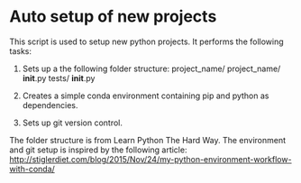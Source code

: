 Auto setup of new projects
==================

This script is used to setup new python projects.
It performs the following tasks:
1. Sets up a the following folder structure:
    project_name/
        project_name/
            __init__.py
        tests/
            __init__.py

2. Creates a simple conda environment containing pip and python as dependencies.
3. Sets up git version control.

The folder structure is from Learn Python The Hard Way.
The environment and git setup is inspired by the following article:
http://stiglerdiet.com/blog/2015/Nov/24/my-python-environment-workflow-with-conda/

